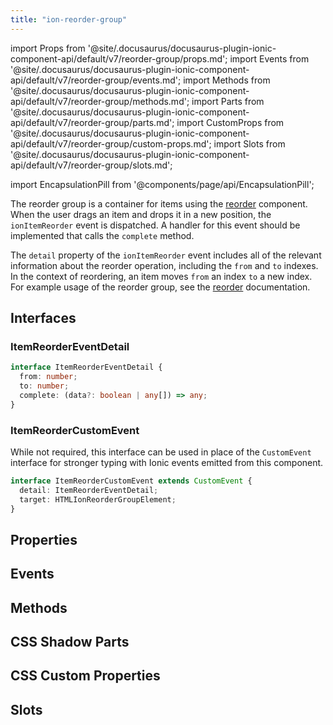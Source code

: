 ```yaml
---
title: "ion-reorder-group"
---
```

import Props from '@site/.docusaurus/docusaurus-plugin-ionic-component-api/default/v7/reorder-group/props.md';
import Events from '@site/.docusaurus/docusaurus-plugin-ionic-component-api/default/v7/reorder-group/events.md';
import Methods from '@site/.docusaurus/docusaurus-plugin-ionic-component-api/default/v7/reorder-group/methods.md';
import Parts from '@site/.docusaurus/docusaurus-plugin-ionic-component-api/default/v7/reorder-group/parts.md';
import CustomProps from '@site/.docusaurus/docusaurus-plugin-ionic-component-api/default/v7/reorder-group/custom-props.md';
import Slots from '@site/.docusaurus/docusaurus-plugin-ionic-component-api/default/v7/reorder-group/slots.md';

<head>
  <title>ion-reorder-group: Wrapper Component for Ionic Framework Apps</title>
  <meta name="description" content="ion-reorder-group is a wrapper component for items using the ion-reorder component on Ionic apps. Read to learn more about ion-reorder-group usage." />
</head>

import EncapsulationPill from '@components/page/api/EncapsulationPill';


The reorder group is a container for items using the [reorder](./reorder) component. When the user drags an item and drops it in a new position, the `ionItemReorder` event is dispatched. A handler for this event should be implemented that calls the `complete` method.

The `detail` property of the `ionItemReorder` event includes all of the relevant information about the reorder operation, including the `from` and `to` indexes. In the context of reordering, an item moves `from` an index `to` a new index. For example usage of the reorder group, see the [reorder](./reorder) documentation.


## Interfaces

### ItemReorderEventDetail

```typescript
interface ItemReorderEventDetail {
  from: number;
  to: number;
  complete: (data?: boolean | any[]) => any;
}
```

### ItemReorderCustomEvent

While not required, this interface can be used in place of the `CustomEvent` interface for stronger typing with Ionic events emitted from this component.

```typescript
interface ItemReorderCustomEvent extends CustomEvent {
  detail: ItemReorderEventDetail;
  target: HTMLIonReorderGroupElement;
}
```


## Properties
<Props />

## Events
<Events />

## Methods
<Methods />

## CSS Shadow Parts
<Parts />

## CSS Custom Properties
<CustomProps />

## Slots
<Slots />
